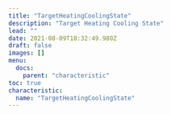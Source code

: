 ```yaml
---
title: "TargetHeatingCoolingState"
description: "Target Heating Cooling State"
lead: ""
date: 2021-08-09T18:32:49.980Z
draft: false
images: []
menu:
  docs:
    parent: "characteristic"
toc: true
characteristic:
  name: "TargetHeatingCoolingState"
---
```

